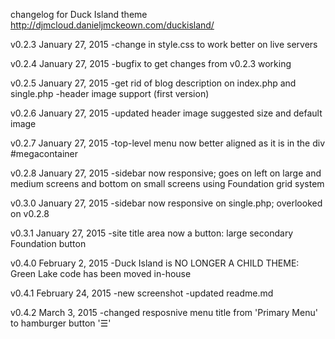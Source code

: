 changelog for Duck Island theme http://djmcloud.danieljmckeown.com/duckisland/

v0.2.3
January 27, 2015
-change in style.css to work better on live servers

v0.2.4
January 27, 2015
-bugfix to get changes from v0.2.3 working

v0.2.5
January 27, 2015
-get rid of blog description on index.php and single.php
-header image support (first version)

v0.2.6
January 27, 2015
-updated header image suggested size and default image

v0.2.7
January 27, 2015
-top-level menu now better aligned as it is in the div #megacontainer

v0.2.8
January 27, 2015
-sidebar now responsive; goes on left on large and medium screens and 
	bottom on small screens using Foundation grid system

v0.3.0
January 27, 2015
-sidebar now responsive on single.php; overlooked on v0.2.8

v0.3.1
January 27, 2015
-site title area now a button: large secondary Foundation button

v0.4.0
February 2, 2015
-Duck Island is NO LONGER A CHILD THEME:
	Green Lake code has been moved in-house

v0.4.1
February 24, 2015
-new screenshot
-updated readme.md

v0.4.2
March 3, 2015
-changed resposnive menu title from 'Primary Menu' to hamburger button '☰'

